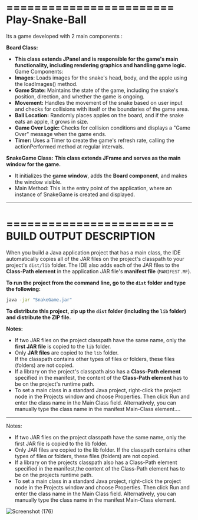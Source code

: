 

========================  
**Play-Snake-Ball**  
========================  
Its a game developed with 2 main components : 

**Board Class:**
* **This class extends JPanel and is responsible for the game's main functionality, including rendering graphics and handling game logic.**
Game Components:
* **Images**: Loads images for the snake's head, body, and the apple using the loadImages() method.
* **Game State:** Maintains the state of the game, including the snake's position, direction, and whether the game is ongoing.
* **Movement:** Handles the movement of the snake based on user input and checks for collisions with itself or the boundaries of the game area.
* **Ball Location:** Randomly places apples on the board, and if the snake eats an apple, it grows in size.
* **Game Over Logic:** Checks for collision conditions and displays a "Game Over" message when the game ends.
* **Timer:** Uses a Timer to create the game's refresh rate, calling the actionPerformed method at regular intervals.

**SnakeGame Class:**
**This class extends JFrame and serves as the main window for the game.**
* It initializes the **game window**, adds the **Board component**, and makes the window visible.
* Main Method: This is the entry point of the application, where an instance of SnakeGame is created and displayed.



---

========================  
**BUILD OUTPUT DESCRIPTION**  
========================  

When you build a Java application project that has a main class, the IDE automatically copies all of the JAR files on the project's classpath to your project's `dist/lib` folder. The IDE also adds each of the JAR files to the **Class-Path element** in the application JAR file's **manifest file** (`MANIFEST.MF`).

**To run the project from the command line, go to the `dist` folder and type the following:**

```bash
java -jar "SnakeGame.jar"
```

**To distribute this project, zip up the `dist` folder (including the `lib` folder) and distribute the ZIP file.**

**Notes:**

* If two JAR files on the project classpath have the same name, only the **first JAR file** is copied to the `lib` folder.
* Only **JAR files** are copied to the `lib` folder.  
  If the classpath contains other types of files or folders, these files (folders) are not copied.
* If a library on the project's classpath also has a **Class-Path element** specified in the manifest, the content of the **Class-Path element** has to be on the project's runtime path.
* To set a main class in a standard Java project, right-click the project node
in the Projects window and choose Properties. Then click Run and enter the
class name in the Main Class field. Alternatively, you can manually type the
class name in the manifest Main-Class element....

---
Notes:

* If two JAR files on the project classpath have the same name, only the first
JAR file is copied to the lib folder.
* Only JAR files are copied to the lib folder.
If the classpath contains other types of files or folders, these files (folders)
are not copied.
* If a library on the projects classpath also has a Class-Path element
specified in the manifest,the content of the Class-Path element has to be on
the projects runtime path.
* To set a main class in a standard Java project, right-click the project node
in the Projects window and choose Properties. Then click Run and enter the
class name in the Main Class field. Alternatively, you can manually type the
class name in the manifest Main-Class element.

![Screenshot (176)](https://github.com/user-attachments/assets/e6255522-d93a-4159-8456-a905dab92cc7)


